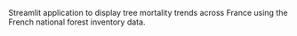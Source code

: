 Streamlit application to display tree mortality trends across France using the French national forest inventory data.
